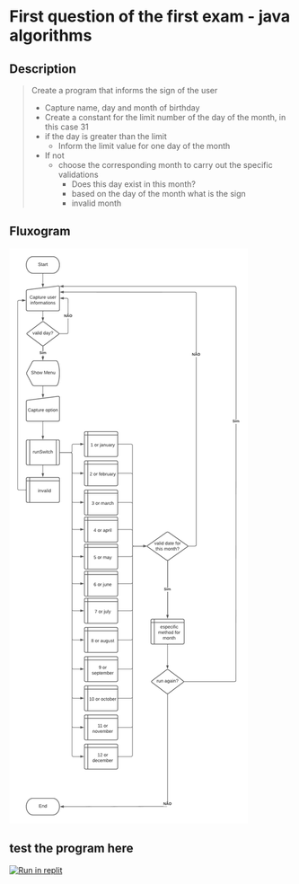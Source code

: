 # First question of the first exam - java algorithms

## Description
> Create a program that informs the sign of the user
> - Capture name, day and month of birthday
> - Create a constant for the limit number of the day of the month, in this case 31
> - if the day is greater than the limit
>     - Inform the limit value for one day of the month
> - If not
>     - choose the corresponding month to carry out the specific validations
>         - Does this day exist in this month?
>         - based on the day of the month what is the sign
>         - invalid month


## Fluxogram

![Fluxogram.](fluxogram.png "Fluxogram.")
 

## test the program here

[![Run in replit](https://img.shields.io/badge/-Run%20this%20code%20in%20Replit-blue?style=flat&logo=replit&logoColor=white)](https://replit.com/@RubemOliota/1Sign#Main.java)&nbsp;

 